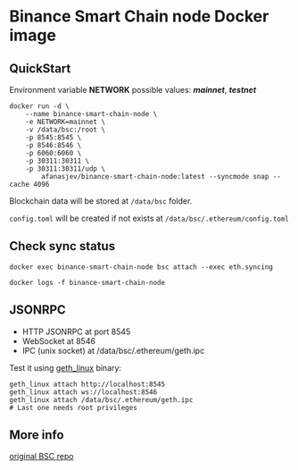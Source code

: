 # Binance Smart Chain node Docker image

## QuickStart

Environment variable **NETWORK** possible values: ***mainnet***, ***testnet***

```
docker run -d \
    --name binance-smart-chain-node \
    -e NETWORK=mainnet \
    -v /data/bsc:/root \
    -p 8545:8545 \
    -p 8546:8546 \
    -p 6060:6060 \
    -p 30311:30311 \
    -p 30311:30311/udp \
        afanasjev/binance-smart-chain-node:latest --syncmode snap --cache 4096
```

Blockchain data will be stored at `/data/bsc` folder.

`config.toml` will be created if not exists at `/data/bsc/.ethereum/config.toml`

## Check sync status

```
docker exec binance-smart-chain-node bsc attach --exec eth.syncing

docker logs -f binance-smart-chain-node
```

## JSONRPC

* HTTP JSONRPC at port 8545
* WebSocket at 8546
* IPC (unix socket) at /data/bsc/.ethereum/geth.ipc

Test it using [geth_linux](https://github.com/binance-chain/bsc/releases) binary: 

```
geth_linux attach http://localhost:8545
geth_linux attach ws://localhost:8546
geth_linux attach /data/bsc/.ethereum/geth.ipc
# Last one needs root privileges
```

## More info

[original BSC repo](https://github.com/binance-chain/bsc)

